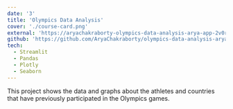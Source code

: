 ```yaml
---
date: '3'
title: 'Olympics Data Analysis'
cover: './course-card.png'
external: 'https://aryachakraborty-olympics-data-analysis-arya-app-2v0rz9.streamlit.app/'
github: 'https://github.com/AryaChakraborty/olympics-data-analysis-arya'
tech:
  - Streamlit
  - Pandas
  - Plotly
  - Seaborn
---
```


This project shows the data and graphs about the athletes and countries that have previously participated in the Olympics games.
